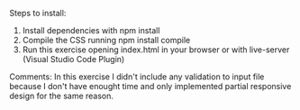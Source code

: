 Steps to install:

1) Install dependencies with npm install
2) Compile the CSS running npm install compile
3) Run this exercise opening index.html in your browser or with live-server (Visual Studio Code Plugin)

Comments:
In this exercise I didn't include any validation to input file because I don't have enought time and only implemented partial responsive design for the same reason.
